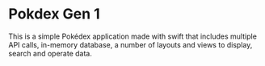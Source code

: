 # Pokdex Gen 1
This is a simple Pokédex application made with swift that includes multiple API calls, in-memory database, a number of layouts and views to display, search and operate data.
